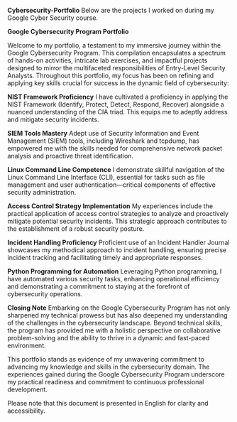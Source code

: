 **Cybersecurity-Portfolio**
Below are the projects I worked on during my Google Cyber Security course.

**Google Cybersecurity Program Portfolio**

Welcome to my portfolio, a testament to my immersive journey within the Google Cybersecurity Program. This compilation encapsulates a spectrum of hands-on activities, intricate lab exercises, and impactful projects designed to mirror the multifaceted responsibilities of Entry-Level Security Analysts. Throughout this portfolio, my focus has been on refining and applying key skills crucial for success in the dynamic field of cybersecurity:

**NIST Framework Proficiency**
I have cultivated a proficiency in applying the NIST Framework (Identify, Protect, Detect, Respond, Recover) alongside a nuanced understanding of the CIA triad. This equips me to adeptly address and mitigate security incidents.

**SIEM Tools Mastery**
Adept use of Security Information and Event Management (SIEM) tools, including Wireshark and tcpdump, has empowered me with the skills needed for comprehensive network packet analysis and proactive threat identification.

**Linux Command Line Competence**
I demonstrate skillful navigation of the Linux Command Line Interface (CLI), essential for tasks such as file management and user authentication—critical components of effective security administration.

**Access Control Strategy Implementation**
My experiences include the practical application of access control strategies to analyze and proactively mitigate potential security incidents. This strategic approach contributes to the establishment of a robust security posture.

**Incident Handling Proficiency**
Proficient use of an Incident Handler Journal showcases my methodical approach to incident handling, ensuring precise incident tracking and facilitating timely and appropriate responses.

**Python Programming for Automation**
Leveraging Python programming, I have automated various security tasks, enhancing operational efficiency and demonstrating a commitment to staying at the forefront of cybersecurity operations.

**Closing Note**
Embarking on the Google Cybersecurity Program has not only sharpened my technical prowess but has also deepened my understanding of the challenges in the cybersecurity landscape. Beyond technical skills, the program has provided me with a holistic perspective on collaborative problem-solving and the ability to thrive in a dynamic and fast-paced environment.

This portfolio stands as evidence of my unwavering commitment to advancing my knowledge and skills in the cybersecurity domain. The experiences gained during the Google Cybersecurity Program underscore my practical readiness and commitment to continuous professional development.

Please note that this document is presented in English for clarity and accessibility.
